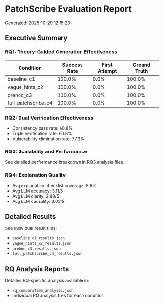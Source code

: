# PatchScribe Evaluation Report

Generated: 2025-10-29 12:15:23

## Executive Summary

### RQ1: Theory-Guided Generation Effectiveness

| Condition | Success Rate | First Attempt | Ground Truth |
|-----------|--------------|---------------|--------------|
| baseline_c1 | 100.0% | 0.0% | 100.0% |
| vague_hints_c2 | 100.0% | 0.0% | 100.0% |
| prehoc_c3 | 100.0% | 0.0% | 100.0% |
| full_patchscribe_c4 | 100.0% | 0.0% | 100.0% |

### RQ2: Dual Verification Effectiveness

- Consistency pass rate: 60.8%
- Triple verification rate: 60.8%
- Vulnerability elimination rate: 77.3%

### RQ3: Scalability and Performance

See detailed performance breakdown in RQ3 analysis files.

### RQ4: Explanation Quality

- Avg explanation checklist coverage: 8.6%
- Avg LLM accuracy: 3.11/5
- Avg LLM clarity: 2.88/5
- Avg LLM causality: 3.02/5

## Detailed Results

See individual result files:
- `baseline_c1_results.json`
- `vague_hints_c2_results.json`
- `prehoc_c3_results.json`
- `full_patchscribe_c4_results.json`

## RQ Analysis Reports

Detailed RQ-specific analysis available in:
- `rq_comparative_analysis.json`
- Individual RQ analysis files for each condition